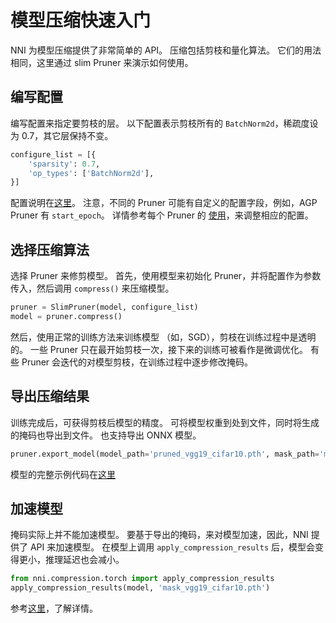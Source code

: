 # 模型压缩快速入门

NNI 为模型压缩提供了非常简单的 API。 压缩包括剪枝和量化算法。 它们的用法相同，这里通过 slim Pruner 来演示如何使用。

## 编写配置

编写配置来指定要剪枝的层。 以下配置表示剪枝所有的 `BatchNorm2d`，稀疏度设为 0.7，其它层保持不变。

```python
configure_list = [{
    'sparsity': 0.7,
    'op_types': ['BatchNorm2d'],
}]
```

配置说明在[这里](Overview.md#user-configuration-for-a-compression-algorithm)。 注意，不同的 Pruner 可能有自定义的配置字段，例如，AGP Pruner 有 `start_epoch`。 详情参考每个 Pruner 的 [使用](Overview.md#supported-algorithms)，来调整相应的配置。

## 选择压缩算法

选择 Pruner 来修剪模型。 首先，使用模型来初始化 Pruner，并将配置作为参数传入，然后调用 `compress()` 来压缩模型。

```python
pruner = SlimPruner(model, configure_list)
model = pruner.compress()
```

然后，使用正常的训练方法来训练模型 （如，SGD），剪枝在训练过程中是透明的。 一些 Pruner 只在最开始剪枝一次，接下来的训练可被看作是微调优化。 有些 Pruner 会迭代的对模型剪枝，在训练过程中逐步修改掩码。

## 导出压缩结果

训练完成后，可获得剪枝后模型的精度。 可将模型权重到处到文件，同时将生成的掩码也导出到文件。 也支持导出 ONNX 模型。

```python
pruner.export_model(model_path='pruned_vgg19_cifar10.pth', mask_path='mask_vgg19_cifar10.pth')
```

模型的完整示例代码在[这里](https://github.com/microsoft/nni/blob/master/examples/model_compress/model_prune_torch.py)

## 加速模型

掩码实际上并不能加速模型。 要基于导出的掩码，来对模型加速，因此，NNI 提供了 API 来加速模型。 在模型上调用 `apply_compression_results` 后，模型会变得更小，推理延迟也会减小。

```python
from nni.compression.torch import apply_compression_results
apply_compression_results(model, 'mask_vgg19_cifar10.pth')
```

参考[这里](ModelSpeedup.md)，了解详情。